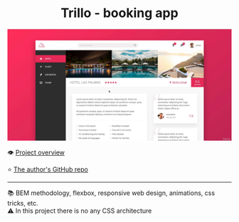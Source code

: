 <h1 align="center">Trillo - booking app</h1> 

![Project preview](./preview.png "Project preview")


👁️ [Project overview](https://www.udemy.com/course/advanced-css-and-sass/learn/lecture/8274584#overview)

⭐ [The author's GitHub repo](https://github.com/jonasschmedtmann/advanced-css-course)

***


📚 BEM methodology, flexbox, responsive web design, animations, css tricks, etc.  
⚠️ In this project there is no any CSS architecture


